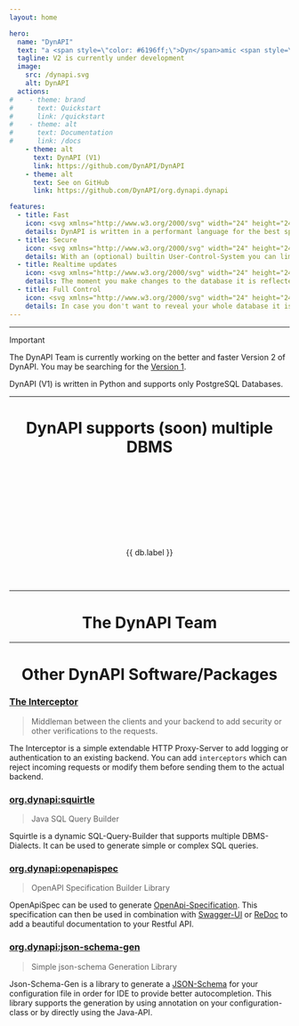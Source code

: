 ```yaml
---
layout: home

hero:
  name: "DynAPI"
  text: "a <span style=\"color: #6196ff;\">Dyn</span>amic <span style=\"color: #6196ff\">API</span><br>for many Databases"
  tagline: V2 is currently under development
  image:
    src: /dynapi.svg
    alt: DynAPI
  actions:
#    - theme: brand
#      text: Quickstart
#      link: /quickstart
#    - theme: alt
#      text: Documentation
#      link: /docs
    - theme: alt
      text: DynAPI (V1)
      link: https://github.com/DynAPI/DynAPI
    - theme: alt
      text: See on GitHub
      link: https://github.com/DynAPI/org.dynapi.dynapi

features:
  - title: Fast
    icon: <svg xmlns="http://www.w3.org/2000/svg" width="24" height="24" viewBox="0 0 24 24" fill="none" stroke="currentColor" stroke-width="2" stroke-linecap="round" stroke-linejoin="round" class="lucide lucide-gauge"><path d="m12 14 4-4"/><path d="M3.34 19a10 10 0 1 1 17.32 0"/></svg>
    details: DynAPI is written in a performant language for the best speed. Additionally, DynAPI doesn't require any complex ORM and archives with this quick response times.
  - title: Secure
    icon: <svg xmlns="http://www.w3.org/2000/svg" width="24" height="24" viewBox="0 0 24 24" fill="none" stroke="currentColor" stroke-width="2" stroke-linecap="round" stroke-linejoin="round" class="lucide lucide-shield"><path d="M20 13c0 5-3.5 7.5-7.66 8.95a1 1 0 0 1-.67-.01C7.5 20.5 4 18 4 13V6a1 1 0 0 1 1-1c2 0 4.5-1.2 6.24-2.72a1.17 1.17 0 0 1 1.52 0C14.51 3.81 17 5 19 5a1 1 0 0 1 1 1z"/></svg>
    details: With an (optional) builtin User-Control-System you can limit the access to your data or make it publicly available.
  - title: Realtime updates
    icon: <svg xmlns="http://www.w3.org/2000/svg" width="24" height="24" viewBox="0 0 24 24" fill="none" stroke="currentColor" stroke-width="2" stroke-linecap="round" stroke-linejoin="round" class="lucide lucide-database-backup"><ellipse cx="12" cy="5" rx="9" ry="3"/><path d="M3 12a9 3 0 0 0 5 2.69"/><path d="M21 9.3V5"/><path d="M3 5v14a9 3 0 0 0 6.47 2.88"/><path d="M12 12v4h4"/><path d="M13 20a5 5 0 0 0 9-3 4.5 4.5 0 0 0-4.5-4.5c-1.33 0-2.54.54-3.41 1.41L12 16"/></svg>
    details: The moment you make changes to the database it is reflected in the API. No need to restart the Server or wait ages for it to synchronise.
  - title: Full Control
    icon: <svg xmlns="http://www.w3.org/2000/svg" width="24" height="24" viewBox="0 0 24 24" fill="none" stroke="currentColor" stroke-width="2" stroke-linecap="round" stroke-linejoin="round" class="lucide lucide-settings-2"><path d="M20 7h-9"/><path d="M14 17H5"/><circle cx="17" cy="17" r="3"/><circle cx="7" cy="7" r="3"/></svg>
    details: In case you don't want to reveal your whole database it is possible to configure which parts are available.
---
```


<script setup>
import { withBase } from "vitepress";
import { VPTeamMembers } from 'vitepress/theme';


const databases = [
    { label: "ClickHouse", src: "/dbms-icons/clickhouse.svg" },
    { label: "Microsoft SQL Server", src: "/dbms-icons/mssql.svg" },
    { label: "MySQL", src: "/dbms-icons/mysql.svg" },
    { label: "Oracle", src: "/dbms-icons/oracle.png" },
    { label: "PostgreSQL", src: "/dbms-icons/postgresql.svg" },
    { label: "Redshift", src: "/dbms-icons/redshift.svg" },
    { label: "Snowflake", src: "/dbms-icons/snowflake.svg" },
    { label: "SQLite", src: "/dbms-icons/sqlite.svg" },
];
const members = [
  {
    avatar: 'https://www.github.com/PlayerG9.png',
    name: 'PlayerG9',
    title: 'Creator',
    links: [
      { icon: 'github', link: 'https://github.com/PlayerG9' },
    ]
  },
];
</script>

---

> [!IMPORTANT]
> The DynAPI Team is currently working on the better and faster Version 2 of DynAPI.
> You may be searching for the [Version 1](https://github.com/DynAPI/DynAPI).
> 
> DynAPI (V1) is written in Python and supports only PostgreSQL Databases.

---

<h1 style="text-align: center">DynAPI supports (soon) multiple DBMS</h1>

<div style="display: flex; justify-content: space-around; flex-wrap: wrap; padding: 2rem 0">
    <div v-for="db in databases">
        <img style="height: 100px; margin: 0 auto; filter: grayscale(1);" :alt="db.label" :src="withBase(db.src)" />
        <p style="text-align: center">{{ db.label }}</p>
    </div>
</div>

[//]: # (- Vertica)

<!--

---

<h1 style="text-align: center;">Performance</h1>

---

<h1 style="text-align: center;">Security</h1>

---

<h1 style="text-align: center;">Realtime Updates</h1>

---

<h1 style="text-align: center;">Full Control</h1>

-->

---

<h1 style="text-align: center;">The DynAPI Team</h1>

<VPTeamMembers size="small" :members="members" />

---

<h1 style="text-align: center;">Other DynAPI Software/Packages</h1>

### [The Interceptor](https://github.com/dynapi/interceptor)

> Middleman between the clients and your backend to add security or other verifications to the requests.

The Interceptor is a simple extendable HTTP Proxy-Server to add logging or authentication to an existing backend.
You can add `interceptors` which can reject incoming requests or modify them before sending them to the actual backend.

### [org.dynapi:squirtle](https://github.com/dynapi/org.dynapi.squirtle)

> Java SQL Query Builder

Squirtle is a dynamic SQL-Query-Builder that supports multiple DBMS-Dialects.
It can be used to generate simple or complex SQL queries.

### [org.dynapi:openapispec](https://github.com/dynapi/org.dynapi.openapispec)

> OpenAPI Specification Builder Library

OpenApiSpec can be used to generate [OpenApi-Specification](https://swagger.io/specification/).
This specification can then be used in combination with [Swagger-UI](https://swagger.io/tools/swagger-ui/) or [ReDoc](https://redocly.com/) to add a beautiful documentation to your Restful API.

### [org.dynapi:json-schema-gen](https://github.com/dynapi/org.dynapi.jsonschemagen)

> Simple json-schema Generation Library

Json-Schema-Gen is a library to generate a [JSON-Schema](https://json-schema.org/) for your configuration file in order for IDE to provide better autocompletion.
This library supports the generation by using annotation on your configuration-class or by directly using the Java-API.
